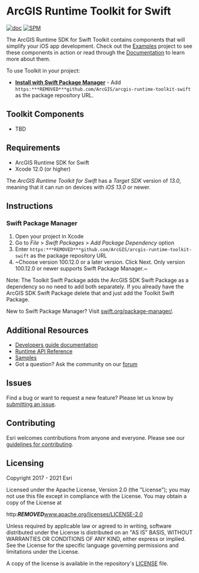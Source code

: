# ArcGIS Runtime Toolkit for Swift

[![doc](https:***REMOVED***img.shields.io/badge/Doc-purple)](Documentation)  [![SPM](https:***REMOVED***img.shields.io/badge/SPM-compatible-4BC51D.svg?style=flat)](https:***REMOVED***github.com/apple/swift-package-manager/)

The ArcGIS Runtime SDK for Swift Toolkit contains components that will simplify your iOS app development. Check out the [Examples](/Examples) project to see these components in action or read through the [Documentation](/Documentation) to learn more about them.

To use Toolkit in your project:

* **[Install with Swift Package Manager](#swift-package-manager)** - Add `https:***REMOVED***github.com/ArcGIS/arcgis-runtime-toolkit-swift` as the package repository URL.

## Toolkit Components

* TBD

## Requirements
* ArcGIS Runtime SDK for Swift
* Xcode 12.0 (or higher)

The *ArcGIS Runtime Toolkit for Swift* has a *Target SDK* version of *13.0*, meaning that it can run on devices with *iOS 13.0* or newer.

## Instructions

### Swift Package Manager

 1. Open your project in Xcode
 2. Go to *File* > *Swift Packages* > *Add Package Dependency* option 
 3. Enter `https:***REMOVED***github.com/ArcGIS/arcgis-runtime-toolkit-swift` as the package repository URL
 4. ~Choose version 100.12.0 or a later version. Click Next. Only version 100.12.0 or newer supports Swift Package Manager.~
 
 Note: The Toolkit Swift Package adds the ArcGIS SDK Swift Package as a dependency so no need to add both separately. If you already have the ArcGIS SDK Swift Package delete that and just add the Toolkit Swift Package. 

 New to Swift Package Manager? Visit [swift.org/package-manager/](https:***REMOVED***swift.org/package-manager/).

## Additional Resources

* [Developers guide documentation](https:***REMOVED***developers.arcgis.com/ios)
* [Runtime API Reference](https:***REMOVED***developers.arcgis.com/ios/api-reference)
* [Samples](https:***REMOVED***github.com/Esri/arcgis-runtime-samples-ios)
* Got a question? Ask the community on our [forum](http:***REMOVED***geonet.esri.com/community/developers/native-app-developers/arcgis-runtime-sdk-for-ios)

## Issues

Find a bug or want to request a new feature?  Please let us know by [submitting an issue](https:***REMOVED***github.com/Esri/arcgis-runtime-toolkit-ios/issues/new).

## Contributing

Esri welcomes contributions from anyone and everyone. Please see our [guidelines for contributing](https:***REMOVED***github.com/esri/contributing).

## Licensing
Copyright 2017 - 2021 Esri

Licensed under the Apache License, Version 2.0 (the "License");
you may not use this file except in compliance with the License.
You may obtain a copy of the License at

   http:***REMOVED***www.apache.org/licenses/LICENSE-2.0

Unless required by applicable law or agreed to in writing, software
distributed under the License is distributed on an "AS IS" BASIS,
WITHOUT WARRANTIES OR CONDITIONS OF ANY KIND, either express or implied.
See the License for the specific language governing permissions and
limitations under the License.

A copy of the license is available in the repository's [LICENSE]( /LICENSE) file.
